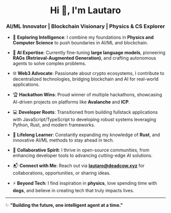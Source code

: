 <h1 align="center">Hi 👋, I'm Lautaro</h1>
<h3 align="center">AI/ML Innovator | Blockchain Visionary | Physics & CS Explorer</h3>

- 🔭 **Exploring Intelligence**: I combine my foundations in **Physics and Computer Science** to push boundaries in AI/ML and blockchain.

- 🤖 **AI Expertise**: Currently fine-tuning **large language models**, pioneering **RAGs (Retrieval-Augmented Generation)**, and crafting autonomous agents to solve complex problems.

- 🌐 **Web3 Advocate**: Passionate about crypto ecosystems, I contribute to decentralized technologies, bridging blockchain and AI for real-world applications.

- 🏆 **Hackathon Wins**: Proud winner of multiple hackathons, showcasing AI-driven projects on platforms like **Avalanche** and **ICP**.

- 💻 **Developer Roots**: Transitioned from building fullstack applications with JavaScript/TypeScript to developing robust systems leveraging Python, Rust, and modern frameworks.

- 🌱 **Lifelong Learner**: Constantly expanding my knowledge of **Rust**, and innovative AI/ML methods to stay ahead in tech.

- 🤝 **Collaborative Spirit**: I thrive in open-source communities, from enhancing developer tools to advancing cutting-edge AI solutions.

- 📬 **Connect with Me**: Reach out via **lautaro@deadcow.xyz** for collaborations, opportunities, or sharing ideas.

- ⚡ **Beyond Tech**: I find inspiration in **physics**, love spending time with **dogs**, and believe in creating tech that truly impacts lives.

---

✨ **"Building the future, one intelligent agent at a time."**
